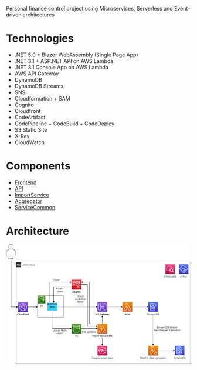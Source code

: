 Personal finance control project using Microservices, Serverless and Event-driven architectures

# Technologies

- .NET 5.0 + Blazor WebAssembly (Single Page App)
- .NET 3.1 + ASP.NET API on AWS Lambda
- .NET 3.1 Console App on AWS Lambda
- AWS API Gateway
- DynamoDB
- DynamoDB Streams
- SNS
- Cloudformation + SAM
- Cognito
- Cloudfront
- CodeArtifact
- CodePipeline + CodeBuild + CodeDeploy
- S3 Static Site
- X-Ray
- CloudWatch

# Components

- [Frontend](https://github.com/dgenezini/PersonalFinance.Frontend)
- [API](https://github.com/dgenezini/PersonalFinance.API)
- [ImportService](https://github.com/dgenezini/PersonalFinance.ImportService)
- [Aggregator](https://github.com/dgenezini/PersonalFinance.Aggregator)
- [ServiceCommon](https://github.com/dgenezini/PersonalFinance.ServiceCommon)

# Architecture

<img align="left" alt="Project Architecture" title="Project Architecture" src="https://github.com/dgenezini/AWSPersonalFinance/blob/main/PersonalFinance.png" />
